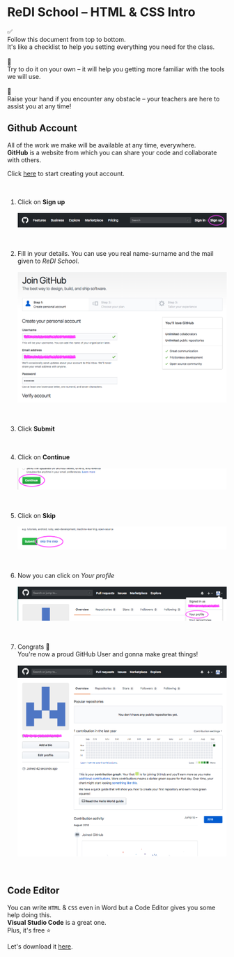 # ReDI School – HTML & CSS Intro

✅
<br>
Follow this document from top to bottom. <br>
It's like a checklist to help you setting everything you need for the class.
<br><br>
💁‍
<br>
Try to do it on your own – it will help you getting more familiar with the tools we will use.
<br><br>
🙋‍
<br>Raise your hand if you encounter any obstacle – your teachers are here to assist you at any time!


## Github Account

All of the work we make will be available at any time, everywhere. <br>
**GitHub** is a website from which you can share your code and collaborate with others.

Click <a href="https://github.com/join" target="_blank">here</a> to start creating yout account.
<br><br><br>

1. Click on **Sign up** <br><br>
![](assets/github-signup-00.png "Sign up on GitHub")
<br><br><br>

2. Fill in your details. You can use you real name-surname and the mail given to _ReDI School_. <br><br>
![](assets/github-signup-01.png "Fill in your details")
<br><br><br>

3. Click **Submit**
<br><br><br>

4. Click on **Continue** <br><br>
![](assets/github-signup-02.png "Continue")
<br><br><br>

5. Click on **Skip** <br><br>
![](assets/github-signup-03.png "Skip")
<br><br><br>

6. Now you can click on *Your profile* <br><br>
![](assets/github-signup-04.png "Done")
<br><br><br>

8. Congrats 🎉 <br>You're now a proud GitHub User and gonna make great things! <br><br>
![](assets/github-signup-05.png "my profile")
<br><br><br>

## Code Editor

You can write `HTML` & `CSS` even in Word but a Code Editor gives you some help doing this.
<br> **Visual Studio Code** is a great one.
<br>Plus, it's free ⭐️

Let's download it <a href="https://code.visualstudio.com/download" target="_blank">here</a>.
